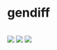 <h1>gendiff</h1> 
<br>
<a href="https://github.com/molych/php-project-lvl2/actions"><img src="https://github.com/molych/php-project-lvl2/workflows/PHP-CI/badge.svg" /></a>
<a href="https://codeclimate.com/github/molych/php-project-lvl2/maintainability"><img src="https://api.codeclimate.com/v1/badges/9f01e7c6942d28ea6234/maintainability" /></a>
<a href="https://codeclimate.com/github/molych/php-project-lvl2/test_coverage"><img src="https://api.codeclimate.com/v1/badges/9f01e7c6942d28ea6234/test_coverage" /></a><br>


